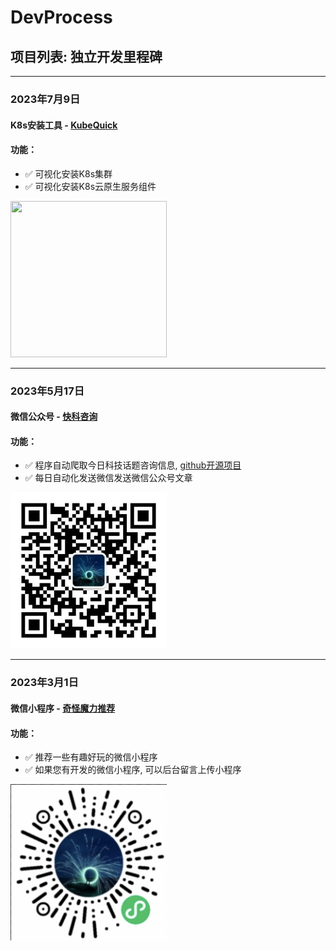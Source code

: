 # DevProcess


## 项目列表: 独立开发里程碑

*** 
### 2023年7月9日 
#### K8s安装工具 - [KubeQuick](https://github.com/KEYIERYI/DevProcess/blob/main/KubeQuick.md)
#### 功能：
* :white_check_mark: 可视化安装K8s集群
* :white_check_mark: 可视化安装K8s云原生服务组件

<img src="https://pic3.zhimg.com/80/v2-b42b5912a9cc7ca3d488a7bd0f1fc576_1440w.webp" width = "250" height = "250"  /><br>


***    

### 2023年5月17日  
#### 微信公众号 - [快科咨询](https://github.com/KEYIERYI/crawl-gzh)
#### 功能：
* :white_check_mark: 程序自动爬取今日科技话题咨询信息, [github开源项目](https://github.com/KEYIERYI/crawl-gzh)
* :white_check_mark: 每日自动化发送微信发送微信公众号文章

<img src="/images/qrcode_for_gh_a073ba609c88_258.jpg" width = "250" height = "250"  /><br>

*** 

### 2023年3月1日  
#### 微信小程序 - [奇怪魔力推荐](https://github.com/KEYIERYI/DevProcess/blob/main/WxProgram.md)
#### 功能：
* :white_check_mark: 推荐一些有趣好玩的微信小程序
* :white_check_mark: 如果您有开发的微信小程序, 可以后台留言上传小程序

<img src="/images/WX20230310-233342%402x.png" width = "250" height = "250"  /><br>
